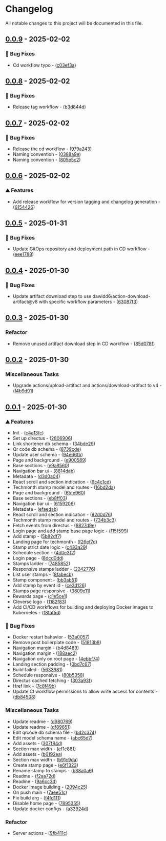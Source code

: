 # Changelog

All notable changes to this project will be documented in this file.

## [0.0.9](https://github.com/esc-chula/intania-oidc-new/compare/v0.0.8..v0.0.9) - 2025-02-02

### <!-- 1 -->🐛 Bug Fixes

- Cd workflow typo - ([c03ef3a](https://github.com/esc-chula/intania-oidc-new/commit/c03ef3a62cac005096e114267c859205bd0ce3f2))

## [0.0.8](https://github.com/esc-chula/intania-oidc-new/compare/v0.0.7..v0.0.8) - 2025-02-02

### <!-- 1 -->🐛 Bug Fixes

- Release tag workflow - ([b3d844d](https://github.com/esc-chula/intania-oidc-new/commit/b3d844d6ca44e7cb2a639d65849dfaaff8ce8085))

## [0.0.7](https://github.com/esc-chula/intania-oidc-new/compare/v0.0.6..v0.0.7) - 2025-02-02

### <!-- 1 -->🐛 Bug Fixes

- Release the cd workflow - ([979a243](https://github.com/esc-chula/intania-oidc-new/commit/979a24346bed4a152262bbaf5c748ee5f42a838c))
- Naming convention - ([0388a9e](https://github.com/esc-chula/intania-oidc-new/commit/0388a9e0c0d321cd5453a67985ff9257176c8234))
- Naming convention - ([805e5c2](https://github.com/esc-chula/intania-oidc-new/commit/805e5c253abdedf46313c0c6007987bb7442d103))

## [0.0.6](https://github.com/esc-chula/intania-oidc-new/compare/v0.0.5..v0.0.6) - 2025-02-02

### <!-- 0 -->⛰️  Features

- Add release workflow for version tagging and changelog generation - ([6154426](https://github.com/esc-chula/intania-oidc-new/commit/615442613b0291100ddd527bcec974570fffb7c6))

## [0.0.5](https://github.com/esc-chula/intania-oidc-new/compare/v0.0.4..v0.0.5) - 2025-01-31

### <!-- 1 -->🐛 Bug Fixes

- Update GitOps repository and deployment path in CD workflow - ([eee1788](https://github.com/esc-chula/intania-oidc-new/commit/eee1788e7ebca01d9c628fb65ae1845414801bc0))

## [0.0.4](https://github.com/esc-chula/intania-oidc-new/compare/v0.0.3..v0.0.4) - 2025-01-30

### <!-- 1 -->🐛 Bug Fixes

- Update artifact download step to use dawidd6/action-download-artifact@v8 with specific workflow parameters - ([63087f3](https://github.com/esc-chula/intania-oidc-new/commit/63087f335a71c90b4c1946061c655d4faf4e0b42))

## [0.0.3](https://github.com/esc-chula/intania-oidc-new/compare/v0.0.2..v0.0.3) - 2025-01-30

### Refactor

- Remove unused artifact download step in CD workflow - ([85d078f](https://github.com/esc-chula/intania-oidc-new/commit/85d078f1eaf2314e1442e663b4142aefda721199))

## [0.0.2](https://github.com/esc-chula/intania-oidc-new/compare/v0.0.1..v0.0.2) - 2025-01-30

### Miscellaneous Tasks

- Upgrade actions/upload-artifact and actions/download-artifact to v4 - ([f4b9d01](https://github.com/esc-chula/intania-oidc-new/commit/f4b9d01e8e9e5f09581896b871c88a271db0474e))

## [0.0.1](https://github.com/esc-chula/intania-oidc-new/compare/..v0.0.1) - 2025-01-30

### <!-- 0 -->⛰️  Features

- Init - ([c4a13fc](https://github.com/esc-chula/intania-oidc-new/commit/c4a13fcd15c5c3a8fa84e6980ec8d966674a27c4))
- Set up directus - ([2806906](https://github.com/esc-chula/intania-oidc-new/commit/280690685bfcb851d0b619356c507d2ebd19a6ff))
- Link shortener db schema - ([34bde29](https://github.com/esc-chula/intania-oidc-new/commit/34bde291b9a156edf66a95082bf8816065214e3b))
- Qr code db schema - ([8739cde](https://github.com/esc-chula/intania-oidc-new/commit/8739cdeab4e1125002c716c51edb293c0fc973f3))
- Update user schema - ([94e66fb](https://github.com/esc-chula/intania-oidc-new/commit/94e66fb1eae95a2f0425c07d248a2d6791a9c1a6))
- Page and background - ([e900589](https://github.com/esc-chula/intania-oidc-new/commit/e9005893380653ac7b522853475ca0d7ef6003b3))
- Base sections - ([e9a8560](https://github.com/esc-chula/intania-oidc-new/commit/e9a85601508edb51b1172a6b5a4a704614f3b2f0))
- Navigation bar ui - ([8814dab](https://github.com/esc-chula/intania-oidc-new/commit/8814dabfa35a706ef1ae80ff3cc501222a458a73))
- Metadata - ([d3d0a04](https://github.com/esc-chula/intania-oidc-new/commit/d3d0a04cfd886688dbe2e6fc68d05d3a6fb57625))
- React scroll and section indication - ([6c4c1cd](https://github.com/esc-chula/intania-oidc-new/commit/6c4c1cdb6ed5b176e5d91675dc57849662ff22d5))
- Techmonth stamp model and routes - ([16bd2da](https://github.com/esc-chula/intania-oidc-new/commit/16bd2daff988ac4a9bff826e9b6ed9af16893fdc))
- Page and background - ([65fe960](https://github.com/esc-chula/intania-oidc-new/commit/65fe96065d3600cf007809095323446b06e416c2))
- Base sections - ([eb8ff03](https://github.com/esc-chula/intania-oidc-new/commit/eb8ff03a0a8475009e0fccd8882f0ba6ef1b5ca8))
- Navigation bar ui - ([6159206](https://github.com/esc-chula/intania-oidc-new/commit/6159206627f5d34f87d7281ccc71467b744c8ade))
- Metadata - ([efaedab](https://github.com/esc-chula/intania-oidc-new/commit/efaedabbab231dd1ef40d3d30222b5c8b56bc666))
- React scroll and section indication - ([92d0d76](https://github.com/esc-chula/intania-oidc-new/commit/92d0d76d51183284a055cb66eab86cead621b208))
- Techmonth stamp model and routes - ([734b3c3](https://github.com/esc-chula/intania-oidc-new/commit/734b3c343dfe5859c216b102478eb501ce1e64dd))
- Fetch events from directus - ([8827d9e](https://github.com/esc-chula/intania-oidc-new/commit/8827d9efba183d36cb30c43d63b69e2aed259c2d))
- Login page and add stamp base page logic - ([f15f599](https://github.com/esc-chula/intania-oidc-new/commit/f15f599649fc069617031e9c9172f93d000e5397))
- Add stamp - ([5b82df7](https://github.com/esc-chula/intania-oidc-new/commit/5b82df77d91f3bdb70a8230810ac9c0928f6e540))
- Landing page for techmonth - ([f26ef7d](https://github.com/esc-chula/intania-oidc-new/commit/f26ef7de8fa12a756e1c3c17357bcd3b7d57ee9d))
- Stamp strict date logic - ([c433a29](https://github.com/esc-chula/intania-oidc-new/commit/c433a2976cf828a53684dada5d419aa25d6fc591))
- Schedule section - ([4d0e3f2](https://github.com/esc-chula/intania-oidc-new/commit/4d0e3f2ca53a43c46c84576d79608c8cd3ba9842))
- Login page - ([8dcd0dd](https://github.com/esc-chula/intania-oidc-new/commit/8dcd0ddcd393248970d21b48a48d5ca5ffe7c0df))
- Stamps ladder - ([7485852](https://github.com/esc-chula/intania-oidc-new/commit/7485852cb82dfb9a01996dcd0a0dddaa50c01f58))
- Responsive stamps ladder - ([2242776](https://github.com/esc-chula/intania-oidc-new/commit/2242776eb26c41815182556a37118cdcac0c7e23))
- List user stamps - ([8fabecb](https://github.com/esc-chula/intania-oidc-new/commit/8fabecb131a2552abbaa0129686ba3425b012446))
- Stamp component - ([bb3ab51](https://github.com/esc-chula/intania-oidc-new/commit/bb3ab510c3d72d07f3a327a6e6842513565c732a))
- Add stamp by event id - ([ce3d126](https://github.com/esc-chula/intania-oidc-new/commit/ce3d1268047fe600d9a03ddbb676ccfc1f3e8fad))
- Stamps page responsive - ([3809e11](https://github.com/esc-chula/intania-oidc-new/commit/3809e110dbeee7d7c3ee8d011f3959b6b06187d2))
- Rewards page - ([c1e5ce1](https://github.com/esc-chula/intania-oidc-new/commit/c1e5ce1c4fad2e1e048e31e0ad4dff558c4739b9))
- Cleverse logo - ([1182f83](https://github.com/esc-chula/intania-oidc-new/commit/1182f83fdec731d556da797e4c4995624481a169))
- Add CI/CD workflows for building and deploying Docker images to Kubernetes - ([f8faf5d](https://github.com/esc-chula/intania-oidc-new/commit/f8faf5dd824cef44850653d2f1905299c272aecd))

### <!-- 1 -->🐛 Bug Fixes

- Docker restart bahavior - ([53a0057](https://github.com/esc-chula/intania-oidc-new/commit/53a0057154aa8492ae2703044c0e1fb5cb29c8e8))
- Remove post boilerplate code - ([51813b8](https://github.com/esc-chula/intania-oidc-new/commit/51813b83338eedb6975059454f3fdc7586529f6e))
- Navigation margin - ([b4d8469](https://github.com/esc-chula/intania-oidc-new/commit/b4d846929c4e654d51e447bba3ce2a11d455cc25))
- Navigation margin - ([188aec2](https://github.com/esc-chula/intania-oidc-new/commit/188aec232fa411970753ad030260e15e5bab88e6))
- Navigation only on root page - ([4ebbf74](https://github.com/esc-chula/intania-oidc-new/commit/4ebbf74bd862f5b61282c86103311b92e4e3d1da))
- Landing section padding - ([0bd7c67](https://github.com/esc-chula/intania-oidc-new/commit/0bd7c67bf2c4d90165c65c849366ed74891ef970))
- Build failed - ([5633981](https://github.com/esc-chula/intania-oidc-new/commit/563398112fb60400c2892abef3639a6ceb60a16f))
- Schedule responsive - ([80b5358](https://github.com/esc-chula/intania-oidc-new/commit/80b5358be172feae939c961388f7e33eb6ed9a17))
- Directus cached fetching - ([303a93f](https://github.com/esc-chula/intania-oidc-new/commit/303a93f910db11150d3190ea2eb9e1845c8f413a))
- Href link - ([7c8f49b](https://github.com/esc-chula/intania-oidc-new/commit/7c8f49be3f3ffee1a29486c77235c610ff85047d))
- Update CI workflow permissions to allow write access for contents - ([db84508](https://github.com/esc-chula/intania-oidc-new/commit/db8450801c4ea2b55fd0742af33e21dbb952939e))

### Miscellaneous Tasks

- Update readme - ([d980769](https://github.com/esc-chula/intania-oidc-new/commit/d980769ae4c671112911d8e5621fff19eb6a2a18))
- Update readme - ([df89651](https://github.com/esc-chula/intania-oidc-new/commit/df896519200b323b19dffacac32790bb8394ecdf))
- Edit qrcode db schema file - ([bd2c374](https://github.com/esc-chula/intania-oidc-new/commit/bd2c3749f2562c0f4e5991eb7eb65d84f22a28d9))
- Edit model schema name - ([abc65d7](https://github.com/esc-chula/intania-oidc-new/commit/abc65d74846488feeb253580ff37251c345a1f49))
- Add assets - ([307f84d](https://github.com/esc-chula/intania-oidc-new/commit/307f84d0e3b63c0b460c3203e719ee4a2ecc1831))
- Section max width - ([ef1c861](https://github.com/esc-chula/intania-oidc-new/commit/ef1c8616daedfd8f8ddbf0471b2c490a9d967ddc))
- Add assets - ([b6192ea](https://github.com/esc-chula/intania-oidc-new/commit/b6192eae30ca3a37bdb16fa22f098324f8e2b1af))
- Section max width - ([b91c9da](https://github.com/esc-chula/intania-oidc-new/commit/b91c9da6996f5a969f19fa63ff3f08b61e4b4eb5))
- Create stamp page - ([e6f1323](https://github.com/esc-chula/intania-oidc-new/commit/e6f132328f273fdf4eb19f55e0ff29a724c90f01))
- Rename stamp to stamps - ([b38a0a6](https://github.com/esc-chula/intania-oidc-new/commit/b38a0a6718c0a0bd05916f8b3ef4ca3e74384fc6))
- Readme - ([f2aa72d](https://github.com/esc-chula/intania-oidc-new/commit/f2aa72dccb0d42836fe2ac47ae4afa594f7cf4a1))
- Readme - ([9a6cc3d](https://github.com/esc-chula/intania-oidc-new/commit/9a6cc3decd6c1e789c351490688970d55206c3f1))
- Docker image building - ([2094c25](https://github.com/esc-chula/intania-oidc-new/commit/2094c2540668c3f208742e4bc3617bda7e463dbb))
- On push main - ([7aee51c](https://github.com/esc-chula/intania-oidc-new/commit/7aee51cd8a14b4fd38fb62afd5d5f5c0637dd9b7))
- Fix build arg - ([f4fd111](https://github.com/esc-chula/intania-oidc-new/commit/f4fd111d5cca77ccd5f3641abfe06f2cd68ceb01))
- Disable home page - ([7895355](https://github.com/esc-chula/intania-oidc-new/commit/78953556e78509d1be4f085090efa361b6438b80))
- Update docker configs - ([a33924d](https://github.com/esc-chula/intania-oidc-new/commit/a33924d7e63622d215f2c47a7e8be6a482f44458))

### Refactor

- Server actions - ([9fb411c](https://github.com/esc-chula/intania-oidc-new/commit/9fb411c3250dfe79de36d4f0cfe84f0326431951))

<!-- generated by git-cliff -->
